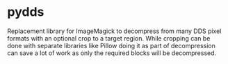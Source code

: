 # pydds
Replacement library for ImageMagick to decompress from many DDS pixel formats with an optional crop to a target region. While cropping can be done with separate libraries like Pillow doing it as part of decompression can save a lot of work as only the required blocks will be decompressed.